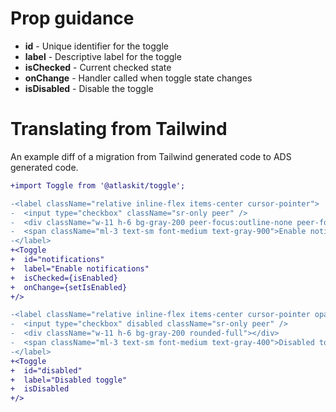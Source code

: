 # Prop guidance

- **id** - Unique identifier for the toggle
- **label** - Descriptive label for the toggle
- **isChecked** - Current checked state
- **onChange** - Handler called when toggle state changes
- **isDisabled** - Disable the toggle

# Translating from Tailwind

An example diff of a migration from Tailwind generated code to ADS generated code.

```diff
+import Toggle from '@atlaskit/toggle';

-<label className="relative inline-flex items-center cursor-pointer">
-  <input type="checkbox" className="sr-only peer" />
-  <div className="w-11 h-6 bg-gray-200 peer-focus:outline-none peer-focus:ring-4 peer-focus:ring-blue-300 rounded-full peer peer-checked:after:translate-x-full peer-checked:after:border-white after:content-[''] after:absolute after:top-[2px] after:left-[2px] after:bg-white after:border-gray-300 after:border after:rounded-full after:h-5 after:w-5 after:transition-all peer-checked:bg-blue-600"></div>
-  <span className="ml-3 text-sm font-medium text-gray-900">Enable notifications</span>
-</label>
+<Toggle
+  id="notifications"
+  label="Enable notifications"
+  isChecked={isEnabled}
+  onChange={setIsEnabled}
+/>

-<label className="relative inline-flex items-center cursor-pointer opacity-50">
-  <input type="checkbox" disabled className="sr-only peer" />
-  <div className="w-11 h-6 bg-gray-200 rounded-full"></div>
-  <span className="ml-3 text-sm font-medium text-gray-400">Disabled toggle</span>
-</label>
+<Toggle
+  id="disabled"
+  label="Disabled toggle"
+  isDisabled
+/>
```
